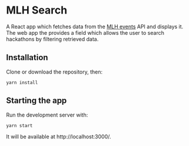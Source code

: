 # MLH Search

A React app which fetches data from the [MLH events](https://github.com/n3a9/mlh-events) API and displays it. The web app the provides a field which allows the user to search hackathons by filtering retrieved data.

## Installation

Clone or download the repository, then:

```
yarn install
```

## Starting the app

Run the development server with:

```
yarn start
```

It will be available at http://localhost:3000/.
